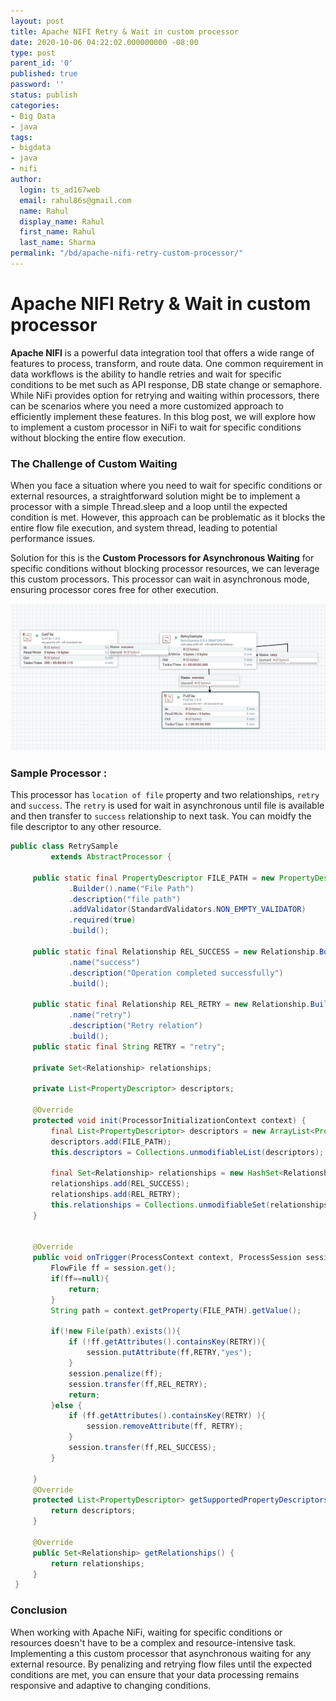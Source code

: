 ```yaml
---
layout: post
title: Apache NIFI Retry & Wait in custom processor
date: 2020-10-06 04:22:02.000000000 -08:00
type: post
parent_id: '0'
published: true
password: ''
status: publish
categories:
- Big Data
- java
tags:
- bigdata
- java
- nifi
author:
  login: ts_ad167web
  email: rahul86s@gmail.com
  name: Rahul
  display_name: Rahul
  first_name: Rahul
  last_name: Sharma
permalink: "/bd/apache-nifi-retry-custom-processor/"
---
```

# Apache NIFI Retry & Wait in custom processor

**Apache NIFI** is a powerful data integration tool that offers a wide range of features to process, transform, and route data. One common requirement in data workflows is the ability to handle retries and wait for specific conditions to be met such as API response, DB state change or semaphore. While NiFi provides option for retrying and waiting within processors, there can be scenarios where you need a more customized approach to efficiently implement these features. In this blog post, we will explore how to implement a custom processor in NiFi to wait for specific conditions without blocking the entire flow execution.

### The Challenge of Custom Waiting

When you face a situation where you need to wait for specific conditions or external resources, a straightforward solution might be to implement a processor with a simple Thread.sleep and a loop until the expected condition is met. However, this approach can be problematic as it blocks the entire flow file execution, and system thread, leading to potential performance issues.

Solution for this is the **Custom Processors for Asynchronous Waiting** for specific conditions without blocking processor resources, we can leverage this custom processors. This processor can wait in asynchronous mode, ensuring processor cores free for other execution.


![Nifi Retry Processor Group](/assets/images/ts/app-ex.png)

### Sample Processor :

This processor has `location of file` property and two relationships, `retry` and `success`. The `retry` is used for wait in asynchronous until file is available and then transfer to `success` relationship to next task. You can moidfy the file descriptor to any other resource. 

```java
public class RetrySample
         extends AbstractProcessor {
 
     public static final PropertyDescriptor FILE_PATH = new PropertyDescriptor
             .Builder().name("File Path")
             .description("file path")
             .addValidator(StandardValidators.NON_EMPTY_VALIDATOR)
             .required(true)
             .build();
 
     public static final Relationship REL_SUCCESS = new Relationship.Builder()
             .name("success")
             .description("Operation completed successfully")
             .build();
 
     public static final Relationship REL_RETRY = new Relationship.Builder()
             .name("retry")
             .description("Retry relation")
             .build();
     public static final String RETRY = "retry";
 
     private Set<Relationship> relationships;
 
     private List<PropertyDescriptor> descriptors;
 
     @Override
     protected void init(ProcessorInitializationContext context) {
         final List<PropertyDescriptor> descriptors = new ArrayList<PropertyDescriptor>();
         descriptors.add(FILE_PATH);
         this.descriptors = Collections.unmodifiableList(descriptors);
 
         final Set<Relationship> relationships = new HashSet<Relationship>();
         relationships.add(REL_SUCCESS);
         relationships.add(REL_RETRY);
         this.relationships = Collections.unmodifiableSet(relationships);
     }
 
 
     @Override
     public void onTrigger(ProcessContext context, ProcessSession session) throws ProcessException {
         FlowFile ff = session.get();
         if(ff==null){
             return;
         }
         String path = context.getProperty(FILE_PATH).getValue();
 
         if(!new File(path).exists()){
             if (!ff.getAttributes().containsKey(RETRY)){
                 session.putAttribute(ff,RETRY,"yes");
             }
             session.penalize(ff);
             session.transfer(ff,REL_RETRY);
             return;
         }else {
             if (ff.getAttributes().containsKey(RETRY) ){
                 session.removeAttribute(ff, RETRY);
             }
             session.transfer(ff,REL_SUCCESS);
         }
 
     }
     @Override
     protected List<PropertyDescriptor> getSupportedPropertyDescriptors() {
         return descriptors;
     }
 
     @Override
     public Set<Relationship> getRelationships() {
         return relationships;
     }
 }
```
### Conclusion

When working with Apache NiFi, waiting for specific conditions or resources doesn't have to be a complex and resource-intensive task. Implementing a this custom processor that asynchronous waiting for any external resource. By penalizing and retrying flow files until the expected conditions are met, you can ensure that your data processing remains responsive and adaptive to changing conditions.